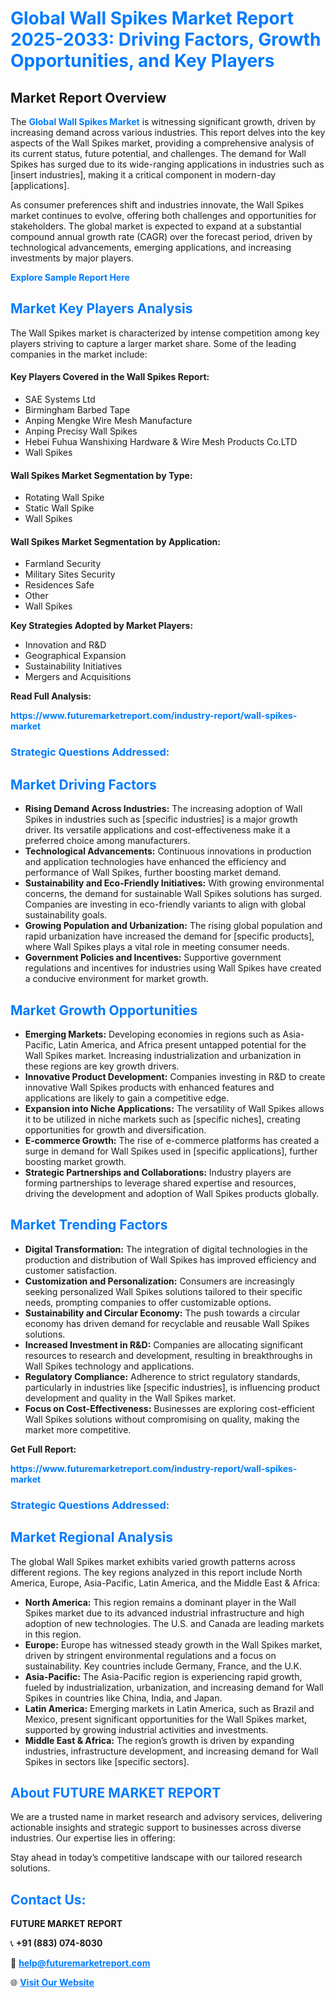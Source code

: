 <h1 style="color: #007BFF;">Global Wall Spikes Market Report 2025-2033: Driving Factors, Growth Opportunities, and Key Players</h1>

<section id="overview">
<h2>Market Report Overview</h2>
<p>The <a href="https://www.futuremarketreport.com/industry-report/wall-spikes-market" style="color: #007BFF; text-decoration: none;"><strong>Global Wall Spikes Market</strong></a> is witnessing significant growth, driven by increasing demand across various industries. This report delves into the key aspects of the Wall Spikes market, providing a comprehensive analysis of its current status, future potential, and challenges. The demand for Wall Spikes has surged due to its wide-ranging applications in industries such as [insert industries], making it a critical component in modern-day [applications].</p>
<p>As consumer preferences shift and industries innovate, the Wall Spikes market continues to evolve, offering both challenges and opportunities for stakeholders. The global market is expected to expand at a substantial compound annual growth rate (CAGR) over the forecast period, driven by technological advancements, emerging applications, and increasing investments by major players.</p>
</section>

<section id="overview">
<p><a href="https://www.futuremarketreport.com/request-sample/reportId=96867" style="color: #007BFF; text-decoration: none;"><strong>Explore Sample Report Here</strong></a></p>
</section>

<section id="key-players">
<h2 style="color: #007BFF;">Market Key Players Analysis</h2>
<p>The Wall Spikes market is characterized by intense competition among key players striving to capture a larger market share. Some of the leading companies in the market include:</p>
<h4>Key Players Covered in the Wall Spikes Report:</h4>
<ul><li>SAE Systems Ltd</li><li>Birmingham Barbed Tape</li><li>Anping Mengke Wire Mesh Manufacture</li><li>Anping Precisy Wall Spikes</li><li>Hebei Fuhua Wanshixing Hardware &amp; Wire Mesh Products Co.LTD</li><li>Wall Spikes</li></ul>
<h4>Wall Spikes Market Segmentation by Type:</h4>
<ul><li>Rotating Wall Spike</li><li>Static Wall Spike</li><li>Wall Spikes</li></ul>

<h4>Wall Spikes Market Segmentation by Application:</h4>
<ul><li>Farmland Security</li><li>Military Sites Security</li><li>Residences Safe</li><li>Other</li><li>Wall Spikes</li></ul>
<p><strong>Key Strategies Adopted by Market Players:</strong></p>
<ul>
<li>Innovation and R&D</li>
<li>Geographical Expansion</li>
<li>Sustainability Initiatives</li>
<li>Mergers and Acquisitions</li>
</ul>
</section>

<section>
<p><strong>Read Full Analysis: </strong></p><a href="https://www.futuremarketreport.com/industry-report/wall-spikes-market" style="color: #007BFF; text-decoration: none;"><strong>https://www.futuremarketreport.com/industry-report/wall-spikes-market</strong></a>
<h3 style="color: #007BFF;">Strategic Questions Addressed:</h3>
</section>

<section id="driving-factors">
<h2 style="color: #007BFF;">Market Driving Factors</h2>
<ul>
<li><strong>Rising Demand Across Industries:</strong> The increasing adoption of Wall Spikes in industries such as [specific industries] is a major growth driver. Its versatile applications and cost-effectiveness make it a preferred choice among manufacturers.</li>
<li><strong>Technological Advancements:</strong> Continuous innovations in production and application technologies have enhanced the efficiency and performance of Wall Spikes, further boosting market demand.</li>
<li><strong>Sustainability and Eco-Friendly Initiatives:</strong> With growing environmental concerns, the demand for sustainable Wall Spikes solutions has surged. Companies are investing in eco-friendly variants to align with global sustainability goals.</li>
<li><strong>Growing Population and Urbanization:</strong> The rising global population and rapid urbanization have increased the demand for [specific products], where Wall Spikes plays a vital role in meeting consumer needs.</li>
<li><strong>Government Policies and Incentives:</strong> Supportive government regulations and incentives for industries using Wall Spikes have created a conducive environment for market growth.</li>
</ul>
</section>

<section id="growth-opportunities">
<h2 style="color: #007BFF;">Market Growth Opportunities</h2>
<ul>
<li><strong>Emerging Markets:</strong> Developing economies in regions such as Asia-Pacific, Latin America, and Africa present untapped potential for the Wall Spikes market. Increasing industrialization and urbanization in these regions are key growth drivers.</li>
<li><strong>Innovative Product Development:</strong> Companies investing in R&D to create innovative Wall Spikes products with enhanced features and applications are likely to gain a competitive edge.</li>
<li><strong>Expansion into Niche Applications:</strong> The versatility of Wall Spikes allows it to be utilized in niche markets such as [specific niches], creating opportunities for growth and diversification.</li>
<li><strong>E-commerce Growth:</strong> The rise of e-commerce platforms has created a surge in demand for Wall Spikes used in [specific applications], further boosting market growth.</li>
<li><strong>Strategic Partnerships and Collaborations:</strong> Industry players are forming partnerships to leverage shared expertise and resources, driving the development and adoption of Wall Spikes products globally.</li>
</ul>
</section>

<section id="trending-factors">
<h2 style="color: #007BFF;">Market Trending Factors</h2>
<ul>
<li><strong>Digital Transformation:</strong> The integration of digital technologies in the production and distribution of Wall Spikes has improved efficiency and customer satisfaction.</li>
<li><strong>Customization and Personalization:</strong> Consumers are increasingly seeking personalized Wall Spikes solutions tailored to their specific needs, prompting companies to offer customizable options.</li>
<li><strong>Sustainability and Circular Economy:</strong> The push towards a circular economy has driven demand for recyclable and reusable Wall Spikes solutions.</li>
<li><strong>Increased Investment in R&D:</strong> Companies are allocating significant resources to research and development, resulting in breakthroughs in Wall Spikes technology and applications.</li>
<li><strong>Regulatory Compliance:</strong> Adherence to strict regulatory standards, particularly in industries like [specific industries], is influencing product development and quality in the Wall Spikes market.</li>
<li><strong>Focus on Cost-Effectiveness:</strong> Businesses are exploring cost-efficient Wall Spikes solutions without compromising on quality, making the market more competitive.</li>
</ul>
</section>

<section>
<p><strong>Get Full Report: </strong></p><a href="https://www.futuremarketreport.com/industry-report/wall-spikes-market" style="color: #007BFF; text-decoration: none;"><strong>https://www.futuremarketreport.com/industry-report/wall-spikes-market</strong></a>
<h3 style="color: #007BFF;">Strategic Questions Addressed:</h3>
</section>


<section id="regional-analysis">
<h2 style="color: #007BFF;">Market Regional Analysis</h2>
<p>The global Wall Spikes market exhibits varied growth patterns across different regions. The key regions analyzed in this report include North America, Europe, Asia-Pacific, Latin America, and the Middle East & Africa:</p>
<ul>
<li><strong>North America:</strong> This region remains a dominant player in the Wall Spikes market due to its advanced industrial infrastructure and high adoption of new technologies. The U.S. and Canada are leading markets in this region.</li>
<li><strong>Europe:</strong> Europe has witnessed steady growth in the Wall Spikes market, driven by stringent environmental regulations and a focus on sustainability. Key countries include Germany, France, and the U.K.</li>
<li><strong>Asia-Pacific:</strong> The Asia-Pacific region is experiencing rapid growth, fueled by industrialization, urbanization, and increasing demand for Wall Spikes in countries like China, India, and Japan.</li>
<li><strong>Latin America:</strong> Emerging markets in Latin America, such as Brazil and Mexico, present significant opportunities for the Wall Spikes market, supported by growing industrial activities and investments.</li>
<li><strong>Middle East & Africa:</strong> The region’s growth is driven by expanding industries, infrastructure development, and increasing demand for Wall Spikes in sectors like [specific sectors].</li>
</ul>
</section>

<footer>
<h2 style="color: #007BFF;">About FUTURE MARKET REPORT</h2>
<p>We are a trusted name in market research and advisory services, delivering actionable insights and strategic support to businesses across diverse industries. Our expertise lies in offering:</p>

<p>Stay ahead in today’s competitive landscape with our tailored research solutions.</p>

<h2 style="color: #007BFF;">Contact Us:</h2>
<p><strong>FUTURE MARKET REPORT</strong></p>
<p>📞 <strong>+91 (883) 074-8030</strong></p>
<p>📧 <strong><a href="mailto:help@futuremarketreport.com" style="color: #007BFF;">help@futuremarketreport.com</a></strong></p>
<p>🌐 <strong><a href="https://www.futuremarketreport.com/" style="color: #007BFF;">Visit Our Website</a></strong></p>
</footer>
